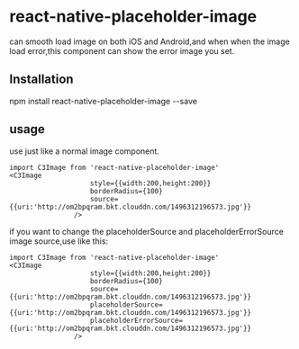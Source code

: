 # react-native-placeholder-image
can smooth load image on both iOS and Android,and when when the image load error,this component can show the error image you set.



## Installation

npm install react-native-placeholder-image  --save

## usage

use just like a normal image component.

```xquery
import C3Image from 'react-native-placeholder-image'
<C3Image
                    style={{width:200,height:200}}
                    borderRadius={100}
                    source={{uri:'http://om2bpqram.bkt.clouddn.com/1496312196573.jpg'}}
                />
```

if you want to change the placeholderSource and placeholderErrorSource image source,use like this:

```xquery
import C3Image from 'react-native-placeholder-image'
<C3Image
                    style={{width:200,height:200}}
                    borderRadius={100}
                    source={{uri:'http://om2bpqram.bkt.clouddn.com/1496312196573.jpg'}}
                    placeholderSource={{uri:'http://om2bpqram.bkt.clouddn.com/1496312196573.jpg'}}
                    placeholderErrorSource={{uri:'http://om2bpqram.bkt.clouddn.com/1496312196573.jpg'}}
                />
```